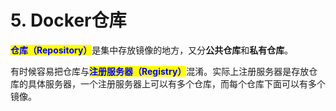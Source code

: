 # 5. Docker仓库

<mark style="color:blue;">**仓库（Repository）**</mark>是集中存放镜像的地方，又分**公共仓库**和**私有仓库**。

有时候容易把仓库与<mark style="color:blue;">**注册服务器（Registry）**</mark>混淆。实际上注册服务器是存放仓库的具体服务器，一个注册服务器上可以有多个仓库，而每个仓库下面可以有多个镜像。
